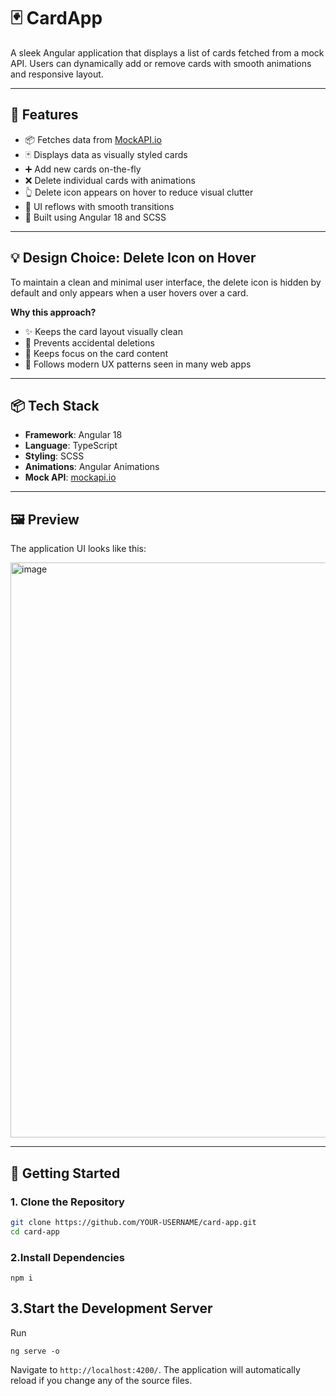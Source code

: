 # 🃏 CardApp

A sleek Angular application that displays a list of cards fetched from a mock API. Users can dynamically add or remove cards with smooth animations and responsive layout.

---

## 🔧 Features

- 📦 Fetches data from [MockAPI.io](https://mockapi.io/)
- 🃏 Displays data as visually styled cards
- ➕ Add new cards on-the-fly
- ❌ Delete individual cards with animations
- 👆 Delete icon appears on hover to reduce visual clutter
- 🔄 UI reflows with smooth transitions
- 🎨 Built using Angular 18 and SCSS

---

## 💡 Design Choice: Delete Icon on Hover

To maintain a clean and minimal user interface, the delete icon is hidden by default and only appears when a user hovers over a card.

**Why this approach?**
- ✨ Keeps the card layout visually clean
- 🛑 Prevents accidental deletions
- 🧭 Keeps focus on the card content
- 📱 Follows modern UX patterns seen in many web apps

---

## 📦 Tech Stack

- **Framework**: Angular 18
- **Language**: TypeScript
- **Styling**: SCSS
- **Animations**: Angular Animations
- **Mock API**: [mockapi.io](https://mockapi.io/)

---

## 🖼️ Preview

The application UI looks like this:

<img width="1898" height="920" alt="image" src="https://github.com/user-attachments/assets/d6064af2-2591-40e6-bab3-dd5a03f2af90" />


---

## 🚀 Getting Started

### 1. Clone the Repository

```bash
git clone https://github.com/YOUR-USERNAME/card-app.git
cd card-app
```

### 2.Install Dependencies
```
npm i
```
## 3.Start the Development Server

Run 
```
ng serve -o 
```
 Navigate to `http://localhost:4200/`. The application will automatically reload if you change any of the source files.


